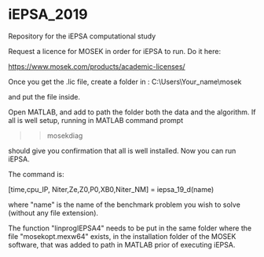 # iEPSA_2019
Repository for the iEPSA computational study


Request a licence for MOSEK in order for iEPSA to run. Do it here:

https://www.mosek.com/products/academic-licenses/

Once you get the .lic file, create a folder in :  C:\Users\Your_name\mosek

and put the file inside.

Open MATLAB, and add to path the folder both the data and the algorithm. 
If all is well setup, running in MATLAB command prompt

>> mosekdiag

should give you confirmation that all is well installed. Now you can run iEPSA.

The command is:

[time,cpu_IP, Niter,Ze,Z0,P0,XB0,Niter_NM] = iepsa_19_d(name)

where "name" is the name of the benchmark problem you wish to solve (without any file extension).

The function "linprogIEPSA4" needs to be put in the same folder where the file "mosekopt.mexw64" exists, in the installation folder of the MOSEK software, that was added to path in MATLAB prior of executing iEPSA.
